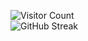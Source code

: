 ![Visitor Count](https://api.spreeguy.live/v1/github)<br>
![GitHub Streak](https://github-readme-streak-stats.herokuapp.com?user=TheSPREEGuy&theme=dark&hide_border=true&date_format=j%20M%5B%20Y%5D)
